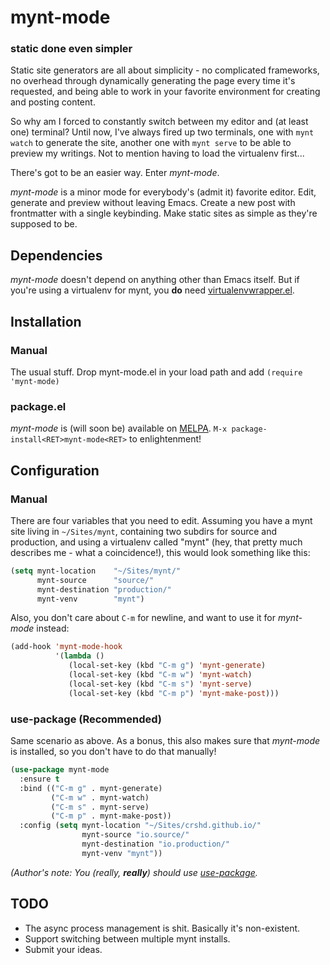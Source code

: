 # mynt-mode
### static done even simpler

Static site generators are all about simplicity - no complicated frameworks, no overhead through dynamically generating the page every time it's requested, and being able to work in your favorite environment for creating and posting content.

So why am I forced to constantly switch between my editor and (at least one) terminal? Until now, I've always fired up two terminals, one with `mynt watch` to generate the site, another one with `mynt serve` to be able to preview my writings. Not to mention having to load the virtualenv first...

There's got to be an easier way. Enter _mynt-mode_.

_mynt-mode_ is a minor mode for everybody's (admit it) favorite editor. Edit, generate and preview without leaving Emacs. Create a new post with frontmatter with a single keybinding. Make static sites as simple as they're supposed to be.

## Dependencies

_mynt-mode_ doesn't depend on anything other than Emacs itself. But if you're using a virtualenv for mynt, you **do** need [virtualenvwrapper.el][3].

## Installation

### Manual
The usual stuff. Drop mynt-mode.el in your load path and add `(require 'mynt-mode)`

### package.el
_mynt-mode_ is (will soon be) available on [MELPA][1]. `M-x package-install<RET>mynt-mode<RET>` to enlightenment!

## Configuration

### Manual
There are four variables that you need to edit. Assuming you have a mynt site living in `~/Sites/mynt`, containing two subdirs for source and production, and using a virtualenv called "mynt" (hey, that pretty much describes me - what a coincidence!), this would look something like this:

```` lisp
(setq mynt-location    "~/Sites/mynt/"
      mynt-source      "source/"
      mynt-destination "production/"
      mynt-venv        "mynt")
````

Also, you don't care about `C-m` for newline, and want to use it for _mynt-mode_ instead:
```` lisp
(add-hook 'mynt-mode-hook
          '(lambda ()
             (local-set-key (kbd "C-m g") 'mynt-generate)
             (local-set-key (kbd "C-m w") 'mynt-watch)
             (local-set-key (kbd "C-m s") 'mynt-serve)
             (local-set-key (kbd "C-m p") 'mynt-make-post)))
````

### use-package (Recommended)

Same scenario as above. As a bonus, this also makes sure that _mynt-mode_ is installed, so you don't have to do that manually!

```` lisp
(use-package mynt-mode
  :ensure t
  :bind (("C-m g" . mynt-generate)
         ("C-m w" . mynt-watch)
         ("C-m s" . mynt-serve)
         ("C-m p" . mynt-make-post))
  :config (setq mynt-location "~/Sites/crshd.github.io/"
                mynt-source "io.source/"
                mynt-destination "io.production/"
                mynt-venv "mynt"))
````

_(Author's note: You (really, **really**) should use [use-package][2]._

## TODO

- The async process management is shit. Basically it's non-existent.
- Support switching between multiple mynt installs.
- Submit your ideas.

[1]: http://melpa.org
[2]: https://github.com/jwiegley/use-package "You really should"
[3]: https://github.com/porterjamesj/virtualenvwrapper.el
